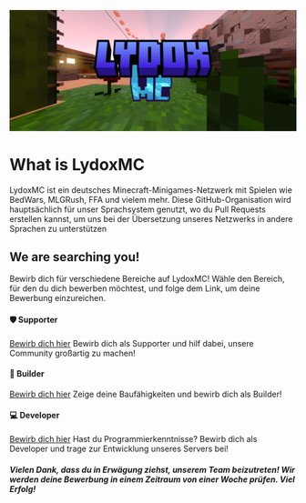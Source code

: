 ![LydoxMC](images/banner.jpg)
# What is LydoxMC
LydoxMC ist ein deutsches Minecraft-Minigames-Netzwerk mit Spielen wie BedWars, MLGRush, FFA und vielem mehr. Diese GitHub-Organisation wird hauptsächlich für unser Sprachsystem genutzt, wo du Pull Requests erstellen kannst, um uns bei der Übersetzung unseres Netzwerks in andere Sprachen zu unterstützen

## We are searching you!
Bewirb dich für verschiedene Bereiche auf LydoxMC! Wähle den Bereich, für den du dich bewerben möchtest, und folge dem Link, um deine Bewerbung einzureichen.

#### 🛡️ Supporter
[Bewirb dich hier](https://docs.google.com/forms/d/1IU1s-biILNY9_kFDbQikGdv52cVwd-tMfQC9N19jAkE/)
Bewirb dich als Supporter und hilf dabei, unsere Community großartig zu machen!

#### 🔨 Builder
[Bewirb dich hier](https://docs.google.com/forms/d/1wiVj778ujbaMTgTPycfddWFcnQEdlZ4DDcjrKzbQrq8/)
Zeige deine Baufähigkeiten und bewirb dich als Builder!

#### 💻 Developer
[Bewirb dich hier](https://docs.google.com/forms/d/1le62il29DVdvqYHrqDsPefIyYjRkwffuPcmFgv7mj9M/)
Hast du Programmierkenntnisse? Bewirb dich als Developer und trage zur Entwicklung unseres Servers bei!

##### Vielen Dank, dass du in Erwägung ziehst, unserem Team beizutreten! Wir werden deine Bewerbung in einem Zeitraum von einer Woche prüfen. Viel Erfolg!
